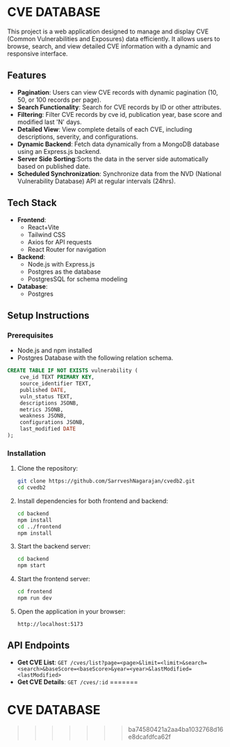 # CVE DATABASE

This project is a web application designed to manage and display CVE (Common Vulnerabilities and Exposures) data efficiently. It allows users to browse, search, and view detailed CVE information with a dynamic and responsive interface.

## Features
- **Pagination**: Users can view CVE records with dynamic pagination (10, 50, or 100 records per page).
- **Search Functionality**: Search for CVE records by ID or other attributes.
- **Filtering**: Filter CVE records by cve id, publication year, base score and modified last 'N' days.
- **Detailed View**: View complete details of each CVE, including descriptions, severity, and configurations.
- **Dynamic Backend**: Fetch data dynamically from a MongoDB database using an Express.js backend.
- **Server Side Sorting**:Sorts the data in the server side automatically based on published date.
- **Scheduled Synchronization**: Synchronize data from the NVD (National Vulnerability Database) API at regular intervals (24hrs).

## Tech Stack
- **Frontend**:
  - React+Vite
  - Tailwind CSS
  - Axios for API requests
  - React Router for navigation
- **Backend**:
  - Node.js with Express.js
  - Postgres as the database
  - PostgresSQL for schema modeling
- **Database**:
  - Postgres


## Setup Instructions

### Prerequisites
- Node.js and npm installed
- Postgres Database with the following relation schema.
```SQL
CREATE TABLE IF NOT EXISTS vulnerability (
    cve_id TEXT PRIMARY KEY,
    source_identifier TEXT,
    published DATE,
    vuln_status TEXT,
    descriptions JSONB,
    metrics JSONB,
    weakness JSONB,
    configurations JSONB,
    last_modified DATE
);

```

### Installation
1. Clone the repository:
   ```bash
   git clone https://github.com/SarrveshNagarajan/cvedb2.git
   cd cvedb2
   ```

2. Install dependencies for both frontend and backend:
   ```bash
   cd backend
   npm install
   cd ../frontend
   npm install
   ```

3. Start the backend server:
   ```bash
   cd backend
   npm start
   ```

4. Start the frontend server:
   ```bash
   cd frontend
   npm run dev
   ```

5. Open the application in your browser:
   ```
   http://localhost:5173
   ```

## API Endpoints
- **Get CVE List**: `GET /cves/list?page=<page>&limit=<limit>&search=<search>&baseScore=<baseScore>&year=<year>&lastModified=<lastModified>`
- **Get CVE Details**: `GET /cves/:id`
=======
# CVE DATABASE
>>>>>>> ba74580421a2aa4ba1032768d16e8dcafdfca62f
 
